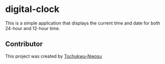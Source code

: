 # digital-clock

This is a simple application that displays the current time and date for both 24-hour and 12-hour time.

## Contributor

This project was created by [Tochukwu-Nwosu](https://github.com/Tochukwu-Nwosu)